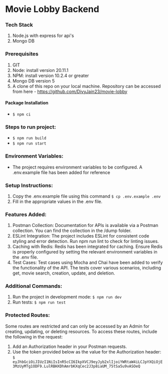 # Movie Lobby Backend


### Tech Stack
1. Node.js with express for api's
2. Mongo DB

### Prerequisites
1. GIT
2. Node: install version 20.11.1
3. NPM: install version 10.2.4 or greater
4. Mongo DB version 5
5. A clone of this repo on your local machine. Repository can be accessed from here - https://github.com/DivyJain23/movie-lobby

#### Package Installation
- `$ npm ci`

### Steps to run project:
- `$ npm run build`
- `$ npm run start`

### Environment Variables:
- The project requires environment variables to be configured. A .env.example file has been added for reference

### Setup Instructions:
1. Copy the .env.example file using this command `$ cp .env.example .env`
2. Fill in the appropriate values in the .env file.

### Features Added:
1. Postman Collection: Documentation for APIs is available via a Postman collection. You can find the collection in the /dump folder.
2. ESLint Integration: The project includes ESLint for consistent code styling and error detection. Run npm run lint to check for linting issues.
3. Caching with Redis: Redis has been integrated for caching. Ensure Redis is properly configured by setting the relevant environment variables in the .env file.
4. Test Cases: Test cases using Mocha and Chai have been added to verify the functionality of the API. The tests cover various scenarios, including get, movie search, creation, update, and deletion.

### Additional Commands:
1. Run the project in development mode: `$ npm run dev`
2. Run tests: `$ npm run test`

### Protected Routes:
Some routes are restricted and can only be accessed by an Admin for creating, updating, or deleting resources. To access these routes, include the following in the request:
1. Add an Authorization header in your Postman requests.
2. Use the token provided below as the value for the Authorization header: 
`$ eyJhbGciOiJIUzI1NiIsInR5cCI6IkpXVCJ9eyJyb2xlIjoiYWRtaW4iLCJpYXQiOjE3MzUyMTg1ODF9.LulRBHXDhAmrbKXqCec2J3p8iaUM_75tSa5u9vASOeQ`

